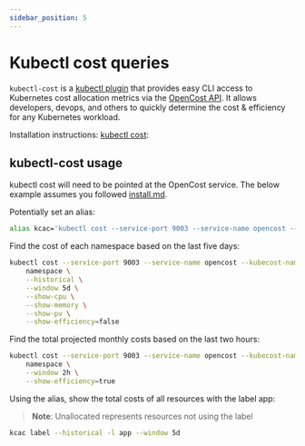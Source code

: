 ```yaml
---
sidebar_position: 5
---
```


# Kubectl cost queries

`kubectl-cost` is a [kubectl plugin](https://kubernetes.io/docs/tasks/extend-kubectl/kubectl-plugins/) that provides easy CLI access to Kubernetes cost allocation metrics via the [OpenCost API](./api.md). It allows developers, devops, and others to quickly determine the cost & efficiency for any Kubernetes workload.

Installation instructions: [kubectl cost](https://github.com/kubecost/kubectl-cost):

## kubectl-cost usage

kubectl cost will need to be pointed at the OpenCost service. The below example assumes you followed [install.md](./install.md).

Potentially set an alias:

```sh
alias kcac='kubectl cost --service-port 9003 --service-name opencost --kubecost-namespace opencost --allocation-path /allocation/compute'
```

Find the cost of each namespace based on the last five days:

```sh
kubectl cost --service-port 9003 --service-name opencost --kubecost-namespace opencost --allocation-path /allocation/compute  \
    namespace \
    --historical \
    --window 5d \
    --show-cpu \
    --show-memory \
    --show-pv \
    --show-efficiency=false
```

Find the total projected monthly costs based on the last two hours:

```sh
kubectl cost --service-port 9003 --service-name opencost --kubecost-namespace opencost --allocation-path /allocation/compute  \
    namespace \
    --window 2h \
    --show-efficiency=true
```

Using the alias, show the total costs of all resources with the label app:
> **Note**: Unallocated represents resources not using the label

```sh
kcac label --historical -l app --window 5d
```

